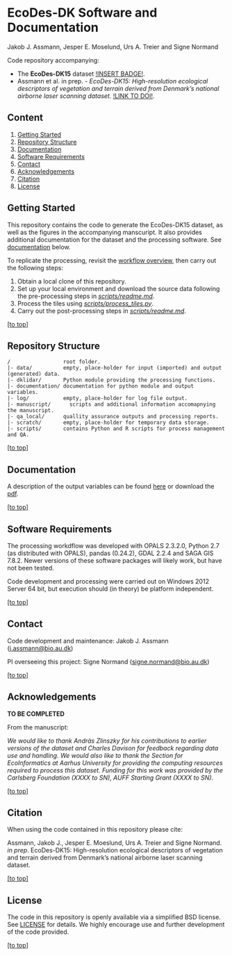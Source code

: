 # EcoDes-DK Software and Documentation
Jakob J. Assmann, Jesper E. Moselund, Urs A. Treier and Signe Normand

Code repository accompanying:

- The **EcoDes-DK15** dataset [!INSERT BADGE!](https://doi.org/10.5281/zenodo.4756557).
- Assmann et al. in prep. - *EcoDes-DK15:* *High-resolution ecological descriptors of vegetation and terrain derived from Denmark’s national airborne laser scanning dataset.* [!LINK TO DOI!]().

## Content

1. [Getting Started](#getting-started)
2. [Repository Structure](#repository-structure)
3. [Documentation](#documentation)
4. [Software Requirements](#software-requirements)
5. [Contact](#contact)
6. [Acknowledgements](#Acknowledgements)
7. [Citation](#citation)
8. [License](#license)

## Getting Started

This repository contains the code to generate the EcoDes-DK15 dataset, as well as the figures in the accompanying manscuript. It also provides additional documentation for the dataset and the processing software. See [documentation](#documentation) below. 

To replicate the processing, revisit the [workflow overview](/documentation/dk_lidar_processing_flow.pdf), then carry out the following steps:

1. Obtain a local clone of this repository. 
2. Set up your local environment and download the source data following the pre-processing steps in [*scripts/readme.md*](scripts/readme.md).
3. Process the tiles using [*scripts/process_tiles.py*](scripts/process_tiles.py).
4. Carry out the post-processing steps in [*scripts/readme.md*](scripts/readme.md).

[\[to top\]](#content)

## Repository Structure
```
/                 root folder.
|- data/          empty, place-holder for input (imported) and output (generated) data.
|- dklidar/       Python module providing the processing functions.
|- documentation/ documentation for python module and output variables. 
|- log/           empty, place-holder for log file output.
|- manuscript/ 		scripts and additional information accomapnying the manuscript.
|- qa_local/      quallity assurance outputs and processing reports.
|- scratch/       empty, place-holder for temporary data storage.
|- scripts/       contains Python and R scripts for process management and QA.
```
[\[to top\]](#content)

## Documentation

A description of the output variables can be found [here](/documentation/variables.md) or download the [pdf](/documentation/variables.pdf).

[\[to top\]](#content)

## Software Requirements

The processing workdflow was developed with OPALS 2.3.2.0, Python 2.7 (as distributed with OPALS), pandas (0.24.2), GDAL 2.2.4 and SAGA GIS 7.8.2. Newer versions of these software packages will likely work, but have not been tested. 

Code development and processing were carried out on Windows 2012 Server 64 bit, but execution should (in theory) be platform independent. 

[\[to top\]](#content)

## Contact
Code development and maintenance: Jakob J. Assmann (j.assmann@bio.au.dk)

PI overseeing this project: Signe Normand (signe.normand@bio.au.dk)

[\[to top\]](#content)

## Acknowledgements

**TO BE COMPLETED**

From the manuscript:

*We would like to thank Andràs Zlinszky for his contributions to earlier versions of the dataset and Charles Davison for feedback regarding data use and handling. We would also like to thank the Section for EcoInformatics at Aarhus University for providing the computing resources required to process this dataset. Funding for this work was provided by the Carlsberg Foundation (XXXX to SN), AUFF Starting Grant (XXXX to SN).*

[\[to top\]](#content)

## Citation

When using the code contained in this repository please cite:

Assmann, Jakob J., Jesper E. Moeslund, Urs A. Treier and Signe Normand. *in prep*. EcoDes-DK15: High-resolution ecological descriptors of vegetation and terrain derived from Denmark’s national airborne laser scanning dataset.

[\[to top\]](#content)

## License

The code in this repository is openly available via a simplified BSD license. See [LICENSE](license.txt) for details. We highly encourage use and further development of the code provided.  

[\[to top\]](#content)


